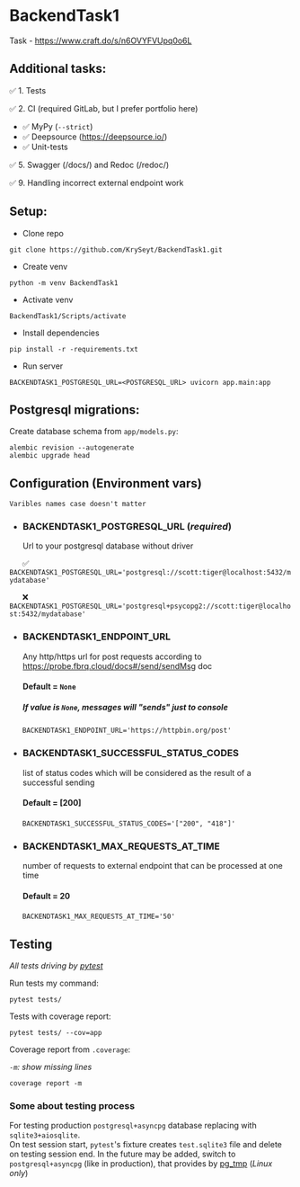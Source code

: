 # BackendTask1
Task - https://www.craft.do/s/n6OVYFVUpq0o6L

## Additional tasks:

✅ 1. Tests

✅ 2. CI (required GitLab, but I prefer portfolio here)
- ✅ MyPy (`--strict`)
- ✅ Deepsource (https://deepsource.io/)
- ✅ Unit-tests

✅ 5. Swagger (/docs/) and Redoc (/redoc/)

✅ 9. Handling incorrect external endpoint work

## Setup:

- Clone repo
```shell
git clone https://github.com/KrySeyt/BackendTask1.git
```

- Create venv
```shell
python -m venv BackendTask1
```

- Activate venv
```shell
BackendTask1/Scripts/activate
```

- Install dependencies
```shell
pip install -r -requirements.txt
```

- Run server
```shell
BACKENDTASK1_POSTGRESQL_URL=<POSTGRESQL_URL> uvicorn app.main:app
```

## Postgresql migrations:
Create database schema from `app/models.py`:
```shell
alembic revision --autogenerate
alembic upgrade head
```

## Configuration (Environment vars)
    Varibles names case doesn't matter

- ### BACKENDTASK1_POSTGRESQL_URL (*required*)
    Url to your postgresql database without driver

&ensp;&thinsp;&ensp;&thinsp;
✅
`
BACKENDTASK1_POSTGRESQL_URL='postgresql://scott:tiger@localhost:5432/mydatabase'
`

&ensp;&thinsp;&ensp;&thinsp;
❌
`
BACKENDTASK1_POSTGRESQL_URL='postgresql+psycopg2://scott:tiger@localhost:5432/mydatabase'
`

- ### BACKENDTASK1_ENDPOINT_URL
  Any http/https url for post requests according to https://probe.fbrq.cloud/docs#/send/sendMsg doc

  #### Default = `None`
  ##### If value is `None`, messages will "sends" just to console

&ensp;&thinsp;&ensp;&thinsp;
`
BACKENDTASK1_ENDPOINT_URL='https://httpbin.org/post'
`

- ### BACKENDTASK1_SUCCESSFUL_STATUS_CODES
  list of status codes which will be considered as the result of a successful sending

  #### Default = [200]

&ensp;&thinsp;&ensp;&thinsp;
`
BACKENDTASK1_SUCCESSFUL_STATUS_CODES='["200", "418"]'
`

- ### BACKENDTASK1_MAX_REQUESTS_AT_TIME
  number of requests to external endpoint that can be processed at one time
  
  #### Default = 20

&ensp;&thinsp;&ensp;&thinsp;
`
BACKENDTASK1_MAX_REQUESTS_AT_TIME='50'
`

## Testing
  *All tests driving by <a href="https://github.com/pytest-dev/pytest">pytest</a>*

  Run tests my command:

  ```shell
  pytest tests/
  ```

  Tests with coverage report:

  ```shell
  pytest tests/ --cov=app
  ```

  Coverage report from `.coverage`:

  *`-m`: show missing lines*
  ```shell
  coverage report -m
  ```

### Some about testing process
For testing production `postgresql+asyncpg` database replacing with `sqlite3+aiosqlite`.\
On test session start, `pytest`'s fixture creates `test.sqlite3` file and delete on testing session end.
In the future may be added, switch to `postgresql+asyncpg` (like in production), 
that provides by <a href="https://github.com/eradman/ephemeralpg">pg_tmp</a> (*Linux only*)
